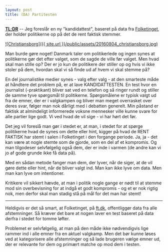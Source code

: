 ```yaml
---
layout: post
title: (DA) Partitesten
---
```


**[TL;DR](http://en.wikipedia.org/wiki/Wikipedia:Too_long;_didn't_read)** -- Jeg foreslår en ny "kandidattest", baseret på data fra [Folketinget](ft.dk), der holder politikerne op på det de rent faktisk stemmer.

[![Christiansborg]({{ site.url }}/public/assets/20160804_christiansborg.jpg)](https://upload.wikimedia.org/wikipedia/commons/c/ca/Den_danske_Vitruvius_1_tab022_-_Prospect_af_det_Kongl_Slott_Christiansborg_imod_Hoved_Indgangen.jpg)

Man burde gøre noget! Danmark taler om politikerlede og ingen synes at politikerne gør det efter valget, som de sagde de ville før valget. Men hvad skal man stille op? Der er jo kun de politikere der stiller op og hvis vi ikke stoler på dem, hvordan skal vi så finde ud af hvem vi skal stemme på?

En del journalistike medier synes - valg efter valg - at den smarteste måde at håndtere det problem på, er at lave KANDIDATTESTEN. En test hvor en journalist (-praktikant) bliver sat ved en telefon og så ringer rundt og stiller de samme tyve spørgsmål til politikerne. Spørgsmålene er typisk valgt ud fra de emner, der er i valgkampen og bliver man meget overrasket over deres svar, følger man nok dårligt med i debatten generelt. Min påstand er faktisk at almindeligt informerede voksne mennesker ville kunne svare for alle partier lige godt. Vi ved hvad de vil sige - vi har hørt det før.

Det jeg vil foreslå man gør i stedet er, at man, i stedet for at spørge politikerne hvad de synes om dette eller hint, kigger på hvad de RENT FAKTISK har stemt i salen i Folketinget i den forgange periode. Ja, ja - det kan være at nogle stemte som de gjorde, som en del af et kompromis. Og man tilgodeser selvfølgelig også dem, der er inde i varmen (de andre kan vi jo af gode grunde ikke få data på).

Med en sådan metode fanger man dem, der lyver, når de siger, at de vil gøre dette eller hint, når de bliver valgt ind. Man kan ikke lyve om data. Men man kan lyve om intentioner.

Kritikere vil sikkert hævde, at man i politik nogle gange er nødt til at stemme mod sin overbevisning for at indgå et godt kompromis - og et er nok rigtig nok, men derfor skal man stadig stå på mål for det man har stemt!

---

Heldigvis er det så smart, at Folketinget, på [ft.dk](http://www.ft.dk/aabnedata.aspx), offentliggør data fra alle afstemninger. Så kræver det bare at nogen laver en test baseret på data derfra i stedet for tomme løfter.

Problemet er selvfølgelig, at man på den måde ikke nødvendigvis lige rammer ind i alle emner fra en aktuel valgkamp. Men det bør kunne løses ved at kategorisere alle afstemninger og så lade brugeren vælge emner ud, der er relevante for dem og primært matche op mod dem i testen.
